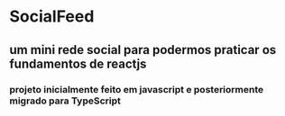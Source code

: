 # SocialFeed
## um mini rede social para podermos praticar os fundamentos de reactjs 

### projeto inicialmente feito em javascript e posteriormente migrado para TypeScript
